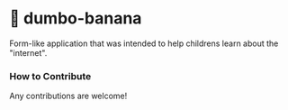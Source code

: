 # 🍌 dumbo-banana

Form-like application that was intended to help childrens learn about the "internet". 

### How to Contribute

Any contributions are welcome!
